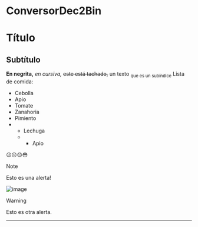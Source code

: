 # ConversorDec2Bin
 # Título
 ## Subtítulo
 **En negrita,** *en cursiva,* ~~este está tachado,~~
 un texto <sub>que es un subíndice</sub>
 Lista de comida:
 - Cebolla
 - Apio
 - Tomate
 - Zanahoria
 -  Pimiento
 -  * Lechuga
    *  * Apio

😉😔😊😳
 > [!NOTE]
> Esto es una alerta!

![image](https://github.com/byLAS3R/ConversorDec2Bin/assets/145029903/181c0b75-f7e3-4359-8da6-41709045d9c5)

> [!WARNING]
> Esto es otra alerta.


***
